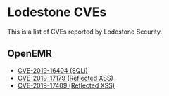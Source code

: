 # Lodestone CVEs

This is a list of CVEs reported by Lodestone Security.

## OpenEMR
* [CVE-2019-16404 (SQLi)](CVE-2019-16404/README.md)
* [CVE-2019-17179 (Reflected XSS)](CVE-2019-17179/README.md)
* [CVE-2019-17409 (Reflected XSS)](CVE-2019-17409/README.md)
